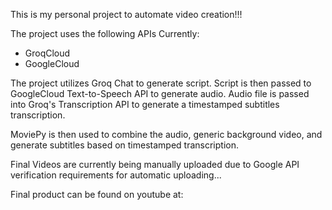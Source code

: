 This is my personal project to automate video creation!!!

The project uses the following APIs Currently:
- GroqCloud 
- GoogleCloud

The project utilizes Groq Chat to generate script. Script is then passed to GoogleCloud Text-to-Speech API to generate audio. Audio file is passed into Groq's Transcription API to generate a timestamped subtitles transcription. 

MoviePy is then used to combine the audio, generic background video, and generate subtitles based on timestamped transcription.

Final Videos are currently being manually uploaded due to Google API verification requirements for automatic uploading...

Final product can be found on youtube at:
